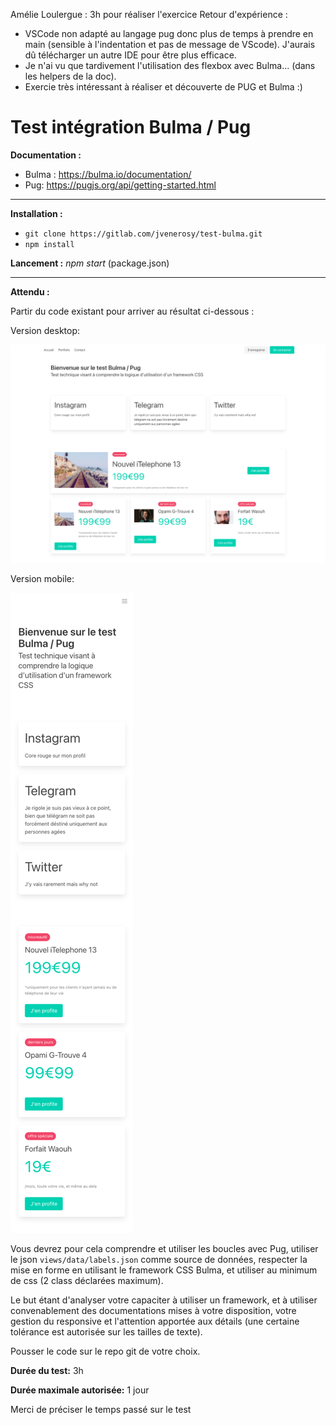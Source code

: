 Amélie Loulergue : 3h pour réaliser l'exercice 
Retour d'expérience : 
* VSCode non adapté au langage pug donc plus de temps à prendre en main (sensible à l'indentation et pas de message de VScode). J'aurais dû télécharger un autre IDE pour être plus efficace. 
* Je n'ai vu que tardivement l'utilisation des flexbox avec Bulma... (dans les helpers de la doc). 
* Exercie très intéressant à réaliser et découverte de PUG et Bulma :)

# Test intégration Bulma / Pug

**Documentation :**

 - Bulma : https://bulma.io/documentation/
 - Pug: https://pugjs.org/api/getting-started.html

------
 
 **Installation :** 

 - `git clone https://gitlab.com/jvenerosy/test-bulma.git`
 - `npm install`
 
**Lancement :** *npm start* (package.json)

----

**Attendu :**

Partir du code existant pour arriver au résultat ci-dessous :

Version desktop: 

![Maquette desktop](/public/images/desktop.png)

Version mobile:

![Maquette mobile](/public/images/mobile.png)

Vous devrez pour cela comprendre et utiliser les boucles avec Pug, utiliser le json `views/data/labels.json` comme source de données, respecter la mise en forme en utilisant le framework CSS Bulma, et utiliser au minimum de css (2 class déclarées maximum).

Le but étant d'analyser votre capaciter à utiliser un framework, et à utiliser convenablement des documentations mises à votre disposition, votre gestion du responsive et l'attention apportée aux détails (une certaine tolérance est autorisée sur les tailles de texte).

Pousser le code sur le repo git de votre choix.

**Durée du test:** 3h

**Durée maximale autorisée:** 1 jour

Merci de préciser le temps passé sur le test